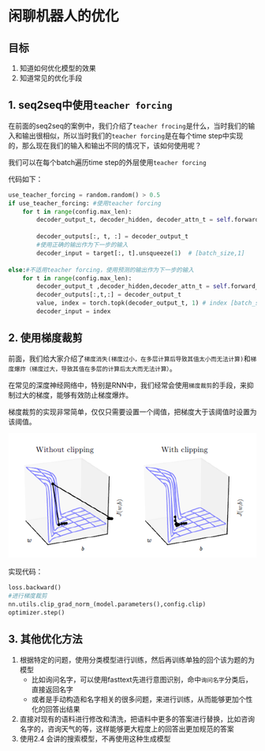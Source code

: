 # 闲聊机器人的优化

## 目标

1. 知道如何优化模型的效果
2. 知道常见的优化手段



## 1. seq2seq中使用`teacher forcing`

在前面的seq2seq的案例中，我们介绍了`teacher frocing`是什么，当时我们的输入和输出很相似，所以当时我们的`teacher forcing`是在每个time step中实现的，那么现在我们的输入和输出不同的情况下，该如何使用呢？

我们可以在每个batch遍历time step的外层使用`teacher forcing`

代码如下：

```python
use_teacher_forcing = random.random() > 0.5
if use_teacher_forcing: #使用teacher forcing
    for t in range(config.max_len):
        decoder_output_t, decoder_hidden, decoder_attn_t = self.forward_step(decoder_input, decoder_hidden,
                                                                             encoder_outputs)
        decoder_outputs[:, t, :] = decoder_output_t
        #使用正确的输出作为下一步的输入
        decoder_input = target[:, t].unsqueeze(1)  # [batch_size,1]

else:#不适用teacher forcing，使用预测的输出作为下一步的输入
    for t in range(config.max_len):
        decoder_output_t ,decoder_hidden,decoder_attn_t = self.forward_step(decoder_input,decoder_hidden,encoder_outputs)
        decoder_outputs[:,t,:] = decoder_output_t
        value, index = torch.topk(decoder_output_t, 1) # index [batch_size,1]
        decoder_input = index
```

## 2. 使用梯度裁剪

前面，我们给大家介绍了`梯度消失(梯度过小，在多层计算后导致其值太小而无法计算)`和`梯度爆炸（梯度过大，导致其值在多层的计算后太大而无法计算）`。

在常见的深度神经网络中，特别是RNN中，我们经常会使用`梯度裁剪`的手段，来抑制过大的梯度，能够有效防止梯度爆炸。

梯度裁剪的实现非常简单，仅仅只需要设置一个阈值，把梯度大于该阈值时设置为该阈值。

![](../images/2.3/grad_clip.png)

实现代码：

```python
loss.backward()
#进行梯度裁剪
nn.utils.clip_grad_norm_(model.parameters(),config.clip)
optimizer.step()
```

## 3. 其他优化方法

1. 根据特定的问题，使用分类模型进行训练，然后再训练单独的回个该为题的为模型
   - 比如询问名字，可以使用fasttext先进行意图识别，命中`询问名字`分类后，直接返回名字
   - 或者是手动构造和名字相关的很多问题，来进行训练，从而能够更加个性化的回答出结果
2. 直接对现有的语料进行修改和清洗，把语料中更多的答案进行替换，比如咨询名字的，咨询天气的等，这样能够更大程度上的回答出更加规范的答案
3. 使用2.4 会讲的搜索模型，不再使用这种生成模型